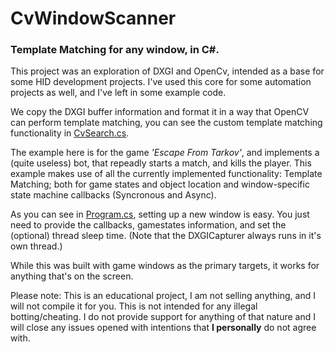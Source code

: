 # CvWindowScanner
### Template Matching for any window, in C#.

This project was an exploration of DXGI and OpenCv, intended as a base for some HID development projects. I've used this core for some automation projects as well, and I've left in some example code.

We copy the DXGI buffer information and format it in a way that OpenCV can perform template matching, you can see the custom template matching functionality in [CvSearch.cs](https://github.com/Triscuit2311/CvWindowScanner/blob/master/CvWindowScanner/Modules/CvSearch.cs).

The example here is for the game *'Escape From Tarkov'*, and implements a (quite useless) bot, that repeadly starts a match, and kills the player. This example makes use of all the currently implemented functionality: Template Matching; both for game states and object location and window-specific state machine callbacks (Syncronous and Async).

As you can see in [Program.cs](https://github.com/Triscuit2311/CvWindowScanner/blob/master/CvWindowScanner/Program.cs), setting up a new window is easy. You just need to provide the callbacks, gamestates information, and set the (optional) thread sleep time. (Note that the DXGICapturer always runs in it's own thread.)

While this was built with game windows as the primary targets, it works for anything that's on the screen.

Please note: This is an educational project, I am not selling anything, and I will not compile it for you. This is not intended for any illegal botting/cheating. I do not provide support for anything of that nature and I will close any issues opened with intentions that **I personally** do not agree with.

